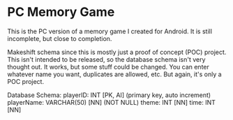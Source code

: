 # PC Memory Game
This is the PC version of a memory game I created for Android. It is still incomplete, but close to completion.

Makeshift schema since this is mostly just a proof of concept (POC) project. This isn't intended to be released, so the database schema isn't very thought out. It works, but some stuff could be changed. You can enter whatever name you want, duplicates are allowed, etc. But again, it's only a POC project.

Database Schema:
  playerID: INT [PK, AI] (primary key, auto increment)
  playerName: VARCHAR(50) [NN] (NOT NULL)
  theme: INT [NN]
  time: INT [NN]
